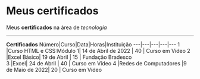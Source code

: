 # Meus certificados
 Meus **certificados** na área de *tecnologia* 
 ***
 **Certificados**
 Número|Curso|Data|Horas|Instituição
 ---|---|---|---|---
 1 |Curso HTML e CSS:Módulo 1| 14 de Abril de 2022 | 40 | Curso em Vídeo
 2 |Excel Básico| 19 de Abril | 15 | Fundação Bradesco  
 3 |Excel| 24 de Abril | 40 | Curso em Vídeo
 4 |Redes de Computadores |9 de Maio de 2022| 20 | Curso em Vídeo
 

 
 

